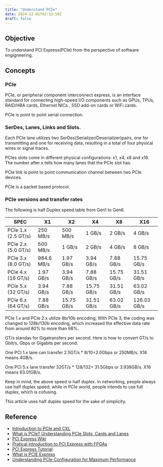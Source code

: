 ```yaml
---
title: "Understand PCIe"
date: 2024-12-01T03:13:59Z
draft: false
---
```


## Objective
To understand PCI Express(PCIe) from the perspective of software engigneering.

## Concepts

### PCIe

PCIe, or peripheral component interconnect express, is an interface standard for
connecting high-speed I/O components such as GPUs, TPUs, RAID/HBA cards, Ethernet NICs
,  SSD add-on cards or WiFi cards.

PCIe is point to point serial connection.

### SerDes, Lanes,  Links and Slots.

Each PCIe lane utilizes two SerDes(Serializer/Deserializer)pairs, one for
transmitting and one for receiving data, resulting in a total of four physical
wires or signal traces.

PCIes slots come in different physical configurations: x1, x4, x8 and x16. The
number after x tells how many lanes that the PCIe slot has.

PCIe link is point to point communication channel between two PCIe devices.

PCIe is a packet based protocol.

### PCIe versions and transfer rates

The following is half Duplex speed table from Gen1 to Gen6.

| SPEC                | X1         | X2         | X4         | X8         | X16         |
| ------------------- | ---------- | ---------- | ---------- | ---------- | ----------- |
| PCIe 1.x (2.5 GT/s) | 250 MB/s   | 500 MB/s   | 1 GB/s     | 2 GB/s     | 4 GB/s      |
| PCIe 2.x (5.0 GT/s) | 500 MB/s   | 1 GB/s     | 2 GB/s     | 4 GB/s     | 8 GB/s      |
| PCIe 3.x (8.0 GT/s) | 984.6 MB/s | 1.97 GB/s  | 3.94 GB/s  | 7.88 GB/s  | 15.75 GB/s  |
| PCIe 4.x (16 GT/s)  | 1.97 GB/s  | 3.94 GB/s  | 7.88 GB/s  | 15.75 GB/s | 31.51 GB/s  |
| PCIe 5.x (32 GT/s)  | 3.94 GB/s  | 7.88 GB/s  | 15.75 GB/s | 31.51 GB/s | 63.02 GB/s  |
| PCIe 6.x (64 GT/s)  | 7.88 GB/s  | 15.75 GB/s | 31.51 GB/s | 63.02 GB/s | 126.03 GB/s |

PCIe 1.x and PCIe 2.x utilize 8b/10b encoding; With PCIe 3, the coding was
changed to
128b/130b encoding, which increased the effective data rate from around 80% to
more than 98%.

GT/s standas for Gigatransfers per second. Here is how to convert GT/s to Gbit/s, Gbps or Gigabits per
second.

One PCI 1.x lane can transfer 2.5GT/s * 8/10=2.0Gbps or 250MB/s. X16 means
4GB/s.

One PCI 5.x lane transfer 32GT/s * 128/132= 31.5Gbps or 3.938GB/s. X16 means
63.01GB/s.

Keep in mind, the above speed is half duplex. In networking, people always use
half duplex speed; while in PCIe world, people intends to use full duplex, which
is cofusing.

This article uses half duplex speed for the sake of simplicity.

## Reference
*  [Introduction to
PCIe and CXL](https://indico.cern.ch/event/1337180/contributions/5629298/attachments/2883776/5053368/Introduction%20to%20PCI%20Express.pdf)
*  [What is PCIe? Understanding PCIe Slots, Cards and Lanes](https://www.crystalrugged.com/knowledge/what-is-pcie-slots-cards-lanes/)
*  [PCI Express Wiki](https://en.wikipedia.org/wiki/PCI_Express)
*  [Pratical introduction to PCI Express with FPGAs](https://indico.cern.ch/event/121654/attachments/68430/98164/Practical_introduction_to_PCI_Express_with_FPGAs_-_Extended.pdf)
*  [PCI Express Tutorial](http://www.verien.com/pcie-primer.html)
*  [What is PCIE Express](https://www.synopsys.com/glossary/what-is-pci-express.html)
*  [Understanding PCIe Configuration for Maximum Performance](https://enterprise-support.nvidia.com/s/article/understanding-pcie-configuration-for-maximum-performance)
